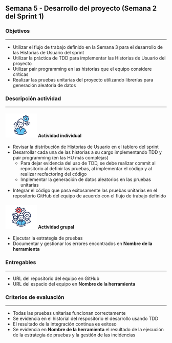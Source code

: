 
## Semana 5 - Desarrollo del proyecto (Semana 2 del Sprint 1)

### Objetivos

---
* Utilizar el flujo de trabajo definido en la Semana 3 para el desarrollo de las Historias de Usuario del sprint
* Utilizar la práctica de TDD para implementar las Historias de Usuario del proyecto
* Utilizar pair programming en las historias que el equipo considere críticas
* Realizar las pruebas unitarias del proyecto utilizando librerías para generación aleatoria de datos


### Descripción actividad

---
#### ![](./../../assets/images/individuo.png) Actividad individual

* Revisar la distribución de Historias de Usuario en el tablero del sprint
* Desarrollar cada una de las historias a su cargo implementando TDD y pair programming (en las HU más complejas)
  * Para dejar evidencia del uso de TDD, se debe realizar commit al repositorio al definir las pruebas, al implementar el código y al realizar recfactoring del código 
  * Implementar la generación de datos aleatorios en las pruebas unitarias
* Integrar el código que pasa exitosamente las pruebas unitarias en el repositorio GitHub del equipo de acuerdo con el flujo de trabajo definido

#### ![](./../../assets/images/grupo.png) Actividad grupal

* Ejecutar la estrategia de pruebas
* Documentar y gestionar los errores encontrados en **__Nombre de la herramienta__**

### Entregables

---
* URL del repositorio del equipo en GitHub
* URL del espacio del equipo en **__Nombre de la herramienta__**


### Criterios de evaluación

---
* Todas las pruebas unitarias funcionan correctamente
* Se evidencia en el historial del respositorio el desarrollo usando TDD
* El resultado de la integración continua es exitoso
* Se evidencia en **__Nombre de la herramienta__** el resultado de la ejecución de la estrategia de pruebas y la gestión de las incidencias
